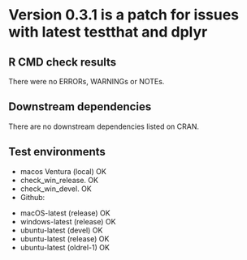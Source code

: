# Version 0.3.1 is a patch for issues with latest testthat and dplyr

## R CMD check results

There were no ERRORs, WARNINGs or NOTEs.

## Downstream dependencies

There are no downstream dependencies listed on CRAN.

## Test environments

 * macos Ventura (local) OK
 * check_win_release.  OK
 * check_win_devel. OK
 * Github: 
  + macOS-latest (release) OK
  + windows-latest (release) OK
  + ubuntu-latest (devel) OK
  + ubuntu-latest (release) OK
  + ubuntu-latest (oldrel-1) OK

